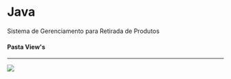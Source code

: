 # Java
 Sistema de Gerenciamento para Retirada de Produtos

 #### Pasta View's

 ***

 ![](https://drive.google.com/file/d/1QXNt2M8LgKdZ4QXS-PRRILqV27hYjuzz/view?usp=sharing)
